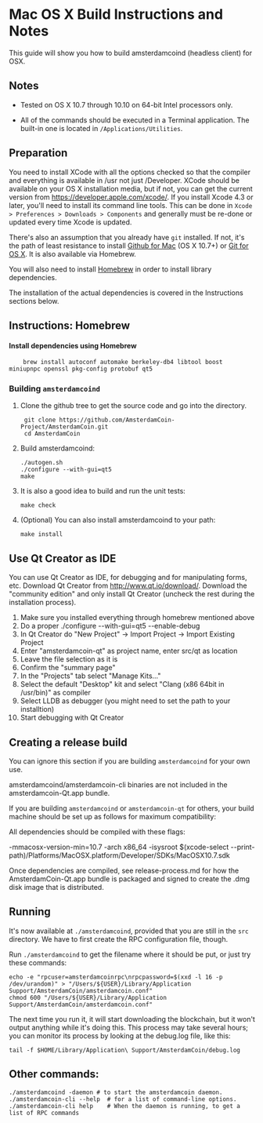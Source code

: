 Mac OS X Build Instructions and Notes
====================================
This guide will show you how to build amsterdamcoind (headless client) for OSX.

Notes
-----

* Tested on OS X 10.7 through 10.10 on 64-bit Intel processors only.

* All of the commands should be executed in a Terminal application. The
built-in one is located in `/Applications/Utilities`.

Preparation
-----------

You need to install XCode with all the options checked so that the compiler
and everything is available in /usr not just /Developer. XCode should be
available on your OS X installation media, but if not, you can get the
current version from https://developer.apple.com/xcode/. If you install
Xcode 4.3 or later, you'll need to install its command line tools. This can
be done in `Xcode > Preferences > Downloads > Components` and generally must
be re-done or updated every time Xcode is updated.

There's also an assumption that you already have `git` installed. If
not, it's the path of least resistance to install [Github for Mac](https://mac.github.com/)
(OS X 10.7+) or
[Git for OS X](https://code.google.com/p/git-osx-installer/). It is also
available via Homebrew.

You will also need to install [Homebrew](http://brew.sh) in order to install library
dependencies.

The installation of the actual dependencies is covered in the Instructions
sections below.

Instructions: Homebrew
----------------------

#### Install dependencies using Homebrew

        brew install autoconf automake berkeley-db4 libtool boost miniupnpc openssl pkg-config protobuf qt5

### Building `amsterdamcoind`

1. Clone the github tree to get the source code and go into the directory.

        git clone https://github.com/AmsterdamCoin-Project/AmsterdamCoin.git
        cd AmsterdamCoin

2.  Build amsterdamcoind:

        ./autogen.sh
        ./configure --with-gui=qt5
        make

3.  It is also a good idea to build and run the unit tests:

        make check

4.  (Optional) You can also install amsterdamcoind to your path:

        make install

Use Qt Creator as IDE
------------------------
You can use Qt Creator as IDE, for debugging and for manipulating forms, etc.
Download Qt Creator from http://www.qt.io/download/. Download the "community edition" and only install Qt Creator (uncheck the rest during the installation process).

1. Make sure you installed everything through homebrew mentioned above
2. Do a proper ./configure --with-gui=qt5 --enable-debug
3. In Qt Creator do "New Project" -> Import Project -> Import Existing Project
4. Enter "amsterdamcoin-qt" as project name, enter src/qt as location
5. Leave the file selection as it is
6. Confirm the "summary page"
7. In the "Projects" tab select "Manage Kits..."
8. Select the default "Desktop" kit and select "Clang (x86 64bit in /usr/bin)" as compiler
9. Select LLDB as debugger (you might need to set the path to your installtion)
10. Start debugging with Qt Creator

Creating a release build
------------------------
You can ignore this section if you are building `amsterdamcoind` for your own use.

amsterdamcoind/amsterdamcoin-cli binaries are not included in the amsterdamcoin-Qt.app bundle.

If you are building `amsterdamcoind` or `amsterdamcoin-qt` for others, your build machine should be set up
as follows for maximum compatibility:

All dependencies should be compiled with these flags:

 -mmacosx-version-min=10.7
 -arch x86_64
 -isysroot $(xcode-select --print-path)/Platforms/MacOSX.platform/Developer/SDKs/MacOSX10.7.sdk

Once dependencies are compiled, see release-process.md for how the AmsterdamCoin-Qt.app
bundle is packaged and signed to create the .dmg disk image that is distributed.

Running
-------

It's now available at `./amsterdamcoind`, provided that you are still in the `src`
directory. We have to first create the RPC configuration file, though.

Run `./amsterdamcoind` to get the filename where it should be put, or just try these
commands:

    echo -e "rpcuser=amsterdamcoinrpc\nrpcpassword=$(xxd -l 16 -p /dev/urandom)" > "/Users/${USER}/Library/Application Support/AmsterdamCoin/amsterdamcoin.conf"
    chmod 600 "/Users/${USER}/Library/Application Support/AmsterdamCoin/amsterdamcoin.conf"

The next time you run it, it will start downloading the blockchain, but it won't
output anything while it's doing this. This process may take several hours;
you can monitor its process by looking at the debug.log file, like this:

    tail -f $HOME/Library/Application\ Support/AmsterdamCoin/debug.log

Other commands:
-------

    ./amsterdamcoind -daemon # to start the amsterdamcoin daemon.
    ./amsterdamcoin-cli --help  # for a list of command-line options.
    ./amsterdamcoin-cli help    # When the daemon is running, to get a list of RPC commands
